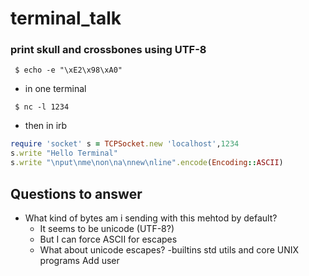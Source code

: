 # terminal_talk


### print skull and crossbones using UTF-8 
```term
 $ echo -e "\xE2\x98\xA0" 
```

- in one terminal 

```term
 $ nc -l 1234
```
    
- then in irb
```ruby
require 'socket' s = TCPSocket.new 'localhost',1234
s.write "Hello Terminal"
s.write "\nput\nme\non\na\nnew\nline".encode(Encoding::ASCII)
```
## Questions to answer
- What kind of bytes am i sending with this mehtod by default?
  - It seems to be unicode (UTF-8?)
  - But I can force ASCII for escapes
  - What about unicode escapes?
-builtins std utils and core UNIX programs
Add user 

